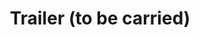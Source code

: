 ---
layout: child_layout/cargo_categories_category
title: Trailer (to be carried)
permalink: /cargo-categories/trailer-transport/trailer-to-be-carried/
hero:
side_nav_id: 3
hero_classes: is-fullscreen
content_type: cargo_item
---